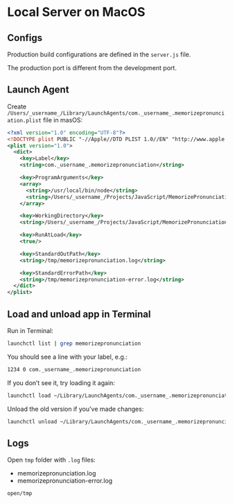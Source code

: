 # Local Server on MacOS

## Configs

Production build configurations are defined in the `server.js` file.

The production port is different from the development port.

## Launch Agent

Create `/Users/_username_/Library/LaunchAgents/com._username_.memorizepronunciation.plist` file in masOS:

```xml
<?xml version="1.0" encoding="UTF-8"?>
<!DOCTYPE plist PUBLIC "-//Apple//DTD PLIST 1.0//EN" "http://www.apple.com/DTDs/PropertyList-1.0.dtd">
<plist version="1.0">
  <dict>
    <key>Label</key>
    <string>com._username_.memorizepronunciation</string>

    <key>ProgramArguments</key>
    <array>
      <string>/usr/local/bin/node</string>
      <string>/Users/_username_/Projects/JavaScript/MemorizePronunciation/server.js</string>
    </array>

    <key>WorkingDirectory</key>
    <string>/Users/_username_/Projects/JavaScript/MemorizePronunciation</string>

    <key>RunAtLoad</key>
    <true/>

    <key>StandardOutPath</key>
    <string>/tmp/memorizepronunciation.log</string>

    <key>StandardErrorPath</key>
    <string>/tmp/memorizepronunciation-error.log</string>
  </dict>
</plist>
```

## Load and unload app in Terminal

Run in Terminal:

```bash
launchctl list | grep memorizepronunciation
```

You should see a line with your label, e.g.:

```bash
1234 0 com._username_.memorizepronunciation
```

If you don’t see it, try loading it again:

```bash
launchctl load ~/Library/LaunchAgents/com._username_.memorizepronunciation.plist
```

Unload the old version if you've made changes:

```bash
launchctl unload ~/Library/LaunchAgents/com._username_.memorizepronunciation.plist
```

## Logs

Open `tmp` folder with `.log` files:

* memorizepronunciation.log
* memorizepronunciation-error.log

```bash
open/tmp
```
